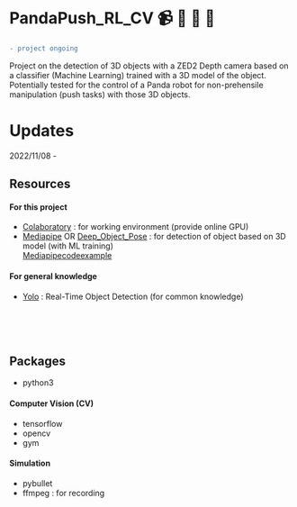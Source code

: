 # PandaPush_RL_CV :video_camera: :game_die: :mechanical_arm: :robot:
```diff
- project ongoing
```
Project on the detection of 3D objects with a ZED2 Depth camera based on a classifier (Machine Learning) trained with a 3D model of the object.
Potentially tested for the control of a Panda robot for non-prehensile manipulation (push tasks) with those 3D objects.

# Updates
2022/11/08 - 

## Resources
#### For this project
- [Colaboratory](https://colab.research.google.com/?utm_source=scs-index) : for working environment (provide online GPU)
- [Mediapipe](https://google.github.io/mediapipe/solutions/objectron) OR [Deep_Object_Pose](https://github.com/NVlabs/Deep_Object_Pose) : for detection of object based on 3D model (with ML training) <br />
[Mediapipecodeexample](https://www.youtube.com/watch?v=f-Ibri14KMY&ab_channel=NicolaiNielsen-ComputerVision%26AI)

#### For general knowledge
- [Yolo](https://pjreddie.com/darknet/yolo/) : Real-Time Object Detection (for common knowledge)


<br /> <br /> <br />
## Packages
- python3

#### Computer Vision (CV)
- tensorflow
- opencv
- gym

#### Simulation
- pybullet
- ffmpeg : for recording
